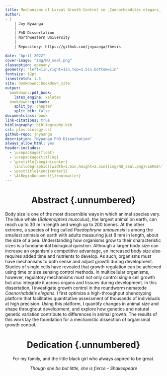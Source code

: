 ```yaml
---
title: Mechanisms of Larval Growth Control in _Caenorhabditis elegans_
author: 
- |
    | Joy Nyaanga
    |    
    | PhD Dissertation 
    | Northwestern University
    |
    | Repository: https://github.com/jnyaanga/thesis    

date: "April 2022"
cover-image: "img/NU_seal.png"
classoption: openany
geometry: "left=1in,right=1in,top=1.5in,bottom=1in"
fontsize: 12pt
linestretch: 1.5
site: bookdown::bookdown_site
output: 
  bookdown::pdf_book:
    latex_engine: xelatex
  bookdown::gitbook:
    split_by: chapter
    split_bib: false
documentclass: book
link-citations: true
bibliography: bibliography.bib
csl: plos-biology.csl
github-repo: jnyaanga
description: "Nyaanga PhD Dissertation"
always_allow_html: yes
header-includes:
  - \usepackage{float}
  - \usepackage{titling}
  - \pretitle{\begin{center}
    \includegraphics[width=2.5in,height=2.5in]{img/NU_seal.png}\LARGE\\}
  - \posttitle{\end{center}}
  - \AtBeginDocument{\frontmatter}
---
```




# Abstract {.unnumbered}

Body size is one of the most discernible ways in which animal species vary. The blue whale (*Balaenoptera musculus*), the largest animal on earth, can reach up to 30 m in length and weigh up to 200 tonnes. At the other extreme, a species of frog called *Paedophryne amauensis* is among the smallest animals on earth with adults measuring just 8 mm in length, about the size of a pea. Understanding how organisms grow to their characteristic sizes is a fundamental biological question. Although a larger body size can increase an organism's competitive advantage, an increased body size also requires added time and nutrients to develop. As such, organisms must have mechanisms to both sense and adjust growth during development. Studies of single cells have revealed that growth regulation can be achieved using time or size sensing control methods. In multicellular organisms, however, regulatory mechanisms must not only control single cell growth but also integrate it across organs and tissues during development. In this dissertation, I investigate growth control in the roundworm nematode *Caenorhabditis elegans*. I first optimize a high-throughput phenotyping platform that facilitates quantitative assessment of thousands of individuals at high precision. Using this platform, I quantify changes in animal size and shape throughout development, and explore how genetics and natural genetic variation contribute to differences in animal growth. The results of this work lay the foundation for a mechanistic dissection of organismal growth control.


# Dedication {.unnumbered} 
<style type="text/css">
h1 {
  text-align: center;
}
</style>

<center>
  
  
  For my family, and the little black girl who always aspired to be great.

  _Though she be but little, she is fierce - Shakespeare_
</center>




